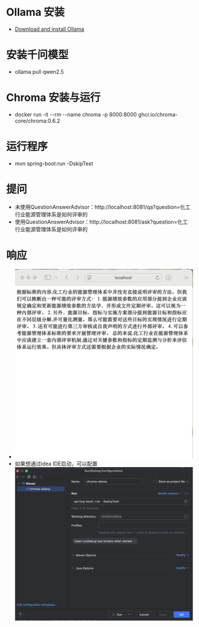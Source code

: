 # Ollama 安装
- [Download and install Ollama](https://ollama.com/download)
# 安装千问模型
- ollama pull qwen2.5
# Chroma 安装与运行
- docker run -it --rm --name chroma -p 8000:8000 ghcr.io/chroma-core/chroma:0.6.2
# 运行程序
- mvn spring-boot:run -DskipTest
# 提问
- 未使用QuestionAnswerAdvisor：http://localhost:8081/qa?question=化工行业能源管理体系是如何评审的
- 使用QuestionAnswerAdvisor：http://localhost:8081/ask?question=化工行业能源管理体系是如何评审的
# 响应
- ![](response.png)
- 如果想通过idea IDE启动，可以配置
![](idea%20setup.png)